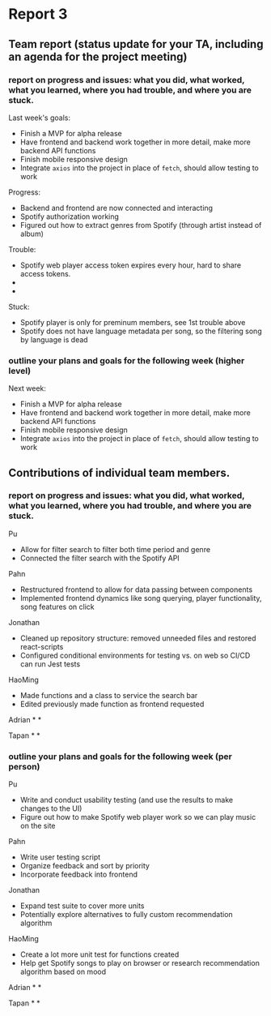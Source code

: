 # Report 3

## Team report (status update for your TA, including an agenda for the project meeting)

### report on progress and issues: what you did, what worked, what you learned, where you had trouble, and where you are stuck.

Last week's goals:
 * Finish a MVP for alpha release
 * Have frontend and backend work together in more detail, make more backend API functions
 * Finish mobile responsive design
 * Integrate `axios` into the project in place of `fetch`, should allow testing to work

Progress:
 * Backend and frontend are now connected and interacting
 * Spotify authorization working
 * Figured out how to extract genres from Spotify (through artist instead of album)

Trouble:
 * Spotify web player access token expires every hour, hard to share access tokens.
 * 
 *

Stuck:
 * Spotify player is only for preminum members, see 1st trouble above
 * Spotify does not have language metadata per song, so the filtering song by language is dead

### outline your plans and goals for the following week (higher level)

Next week:
 * Finish a MVP for alpha release
 * Have frontend and backend work together in more detail, make more backend API functions
 * Finish mobile responsive design
 * Integrate `axios` into the project in place of `fetch`, should allow testing to work


## Contributions of individual team members.

### report on progress and issues: what you did, what worked, what you learned, where you had trouble, and where you are stuck.

Pu
 * Allow for filter search to filter both time period and genre
 * Connected the filter search with the Spotify API
 

Pahn
 * Restructured frontend to allow for data passing between components
 * Implemented frontend dynamics like song querying, player functionality, song features on click

Jonathan
 * Cleaned up repository structure: removed unneeded files and restored react-scripts
 * Configured conditional environments for testing vs. on web so CI/CD can run Jest tests

HaoMing
 * Made functions and a class to service the search bar
 * Edited previously made function as frontend requested

Adrian
 *
 *

Tapan
 * 
 *

### outline your plans and goals for the following week (per person)

Pu
 * Write and conduct usability testing (and use the results to make changes to the UI)
 * Figure out how to make Spotify web player work so we can play music on the site

Pahn
 * Write user testing script
 * Organize feedback and sort by priority
 * Incorporate feedback into frontend 

Jonathan
 * Expand test suite to cover more units
 * Potentially explore alternatives to fully custom recommendation algorithm

HaoMing
 * Create a lot more unit test for functions created
 * Help get Spotify songs to play on browser or research recommendation algorithm based on mood

Adrian
 *
 *

Tapan
 * 
 *
